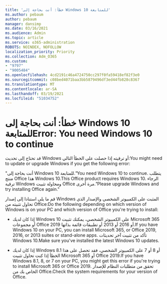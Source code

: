 ```yaml
---
title: 'خطأ: أنت بحاجة إلى Windows 10 للمتابعة'
ms.author: pebaum
author: pebaum
manager: dansimp
ms.date: 03/16/2021
ms.audience: Admin
ms.topic: article
ms.service: o365-administration
ROBOTS: NOINDEX, NOFOLLOW
localization_priority: Priority
ms.collection: Adm_O365
ms.custom:
- "9797"
- "9005484"
ms.openlocfilehash: 4cd2191c46a4724750cc297f0fa59418ef82f3e0
ms.sourcegitcommit: c08bed4071baa3bb5879496df3ed44fb828c8367
ms.translationtype: MT
ms.contentlocale: ar-SA
ms.lasthandoff: 03/19/2021
ms.locfileid: "51034752"
---
```

# <a name="error-you-need-windows-10-to-continue"></a><span data-ttu-id="d8c8a-102">خطأ: أنت بحاجة إلى Windows 10 للمتابعة</span><span class="sxs-lookup"><span data-stu-id="d8c8a-102">Error: You need Windows 10 to continue</span></span>

<span data-ttu-id="d8c8a-103">قد تحتاج إلى تحديث Windows أو ترقيته إذا حصلت على الخطأ التالي:</span><span class="sxs-lookup"><span data-stu-id="d8c8a-103">You might need to update or upgrade Windows if you get the following error:</span></span>

<span data-ttu-id="d8c8a-104">"أنت بحاجة إلى Windows 10 للمتابعة.</span><span class="sxs-lookup"><span data-stu-id="d8c8a-104">"You need Windows 10 to continue.</span></span> <span data-ttu-id="d8c8a-105">يتطلب منتج Office هذا Windows 10.</span><span class="sxs-lookup"><span data-stu-id="d8c8a-105">This Office product requires Windows 10.</span></span> <span data-ttu-id="d8c8a-106">الرجاء ترقية Windows ومحاولة تثبيت Office مرة أخرى."</span><span class="sxs-lookup"><span data-stu-id="d8c8a-106">Please upgrade Windows and try installing Office again."</span></span>

<span data-ttu-id="d8c8a-107">قم ما يلي استنادا إلى إصدار Windows المثبت على الكمبيوتر الشخصي والإصدار الذي تحاول تثبيته من Office:</span><span class="sxs-lookup"><span data-stu-id="d8c8a-107">Do the following depending on which version of Windows is on your PC and which version of Office you're trying to install:</span></span>

- <span data-ttu-id="d8c8a-108">إذا كان لديك Windows 10 على الكمبيوتر الشخصي، يمكنك تثبيت Microsoft 365 أو مجموعات Office 2019 أو 2016 أو 2013 أو تطبيقات قائمة بذاتها.</span><span class="sxs-lookup"><span data-stu-id="d8c8a-108">If you have Windows 10 on your PC, you can install Microsoft 365, or Office 2019, 2016, or 2013 suites or stand-alone apps.</span></span> <span data-ttu-id="d8c8a-109">تأكد من تثبيت آخر تحديثات Windows 10.</span><span class="sxs-lookup"><span data-stu-id="d8c8a-109">Make sure you've installed the latest Windows 10 updates.</span></span>

- <span data-ttu-id="d8c8a-110">إذا كان لديك Windows 8.1 أو 8 أو 7 على الكمبيوتر الشخصي، فقد تحصل على هذا الخطأ إذا كنت تحاول تثبيت Microsoft 365 أو Office 2019.</span><span class="sxs-lookup"><span data-stu-id="d8c8a-110">If you have Windows 8.1, 8, or 7 on your PC, you might get this error if you're trying to install Microsoft 365 or Office 2019.</span></span> <span data-ttu-id="d8c8a-111">تحقق من متطلبات النظام للإصدار الخاص بك من Office.</span><span class="sxs-lookup"><span data-stu-id="d8c8a-111">Check the system requirements for your version of Office.</span></span>